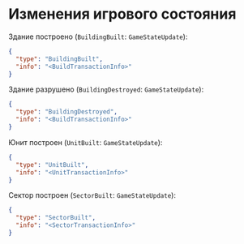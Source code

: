 # Изменения игрового состояния

Здание построено (`BuildingBuilt`: `GameStateUpdate`):

```json
{
  "type": "BuildingBuilt",
  "info": "<BuildTransactionInfo>"
}
```

Здание разрушено (`BuildingDestroyed`: `GameStateUpdate`):

```json
{
  "type": "BuildingDestroyed",
  "info": "<BuildTransactionInfo>"
}
```

Юнит построен (`UnitBuilt`: `GameStateUpdate`):

```json
{
  "type": "UnitBuilt",
  "info": "<UnitTransactionInfo>"
}
```

Сектор построен (`SectorBuilt`: `GameStateUpdate`):

```json
{
  "type": "SectorBuilt",
  "info": "<SectorTransactionInfo>"
}
```

